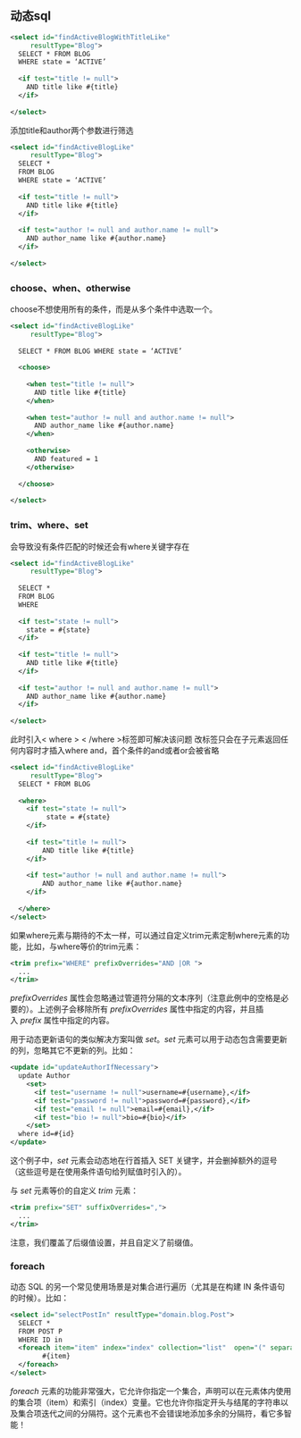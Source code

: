 ## 动态sql
```xml
<select id="findActiveBlogWithTitleLike"
     resultType="Blog">
  SELECT * FROM BLOG
  WHERE state = ‘ACTIVE’
  
  <if test="title != null">
    AND title like #{title}
  </if>
  
</select>
```

添加title和author两个参数进行筛选
```xml
<select id="findActiveBlogLike"
     resultType="Blog">
  SELECT * 
  FROM BLOG 
  WHERE state = ‘ACTIVE’
  
  <if test="title != null">
    AND title like #{title}
  </if>
  
  <if test="author != null and author.name != null">
    AND author_name like #{author.name}
  </if>
  
</select>
```

### choose、when、otherwise
choose不想使用所有的条件，而是从多个条件中选取一个。
```xml
<select id="findActiveBlogLike"
     resultType="Blog">
     
  SELECT * FROM BLOG WHERE state = ‘ACTIVE’
  
  <choose>
  
    <when test="title != null">
      AND title like #{title}
    </when>
    
    <when test="author != null and author.name != null">
      AND author_name like #{author.name}
    </when>
    
    <otherwise>
      AND featured = 1
    </otherwise>
    
  </choose>
  
</select>
```

### trim、where、set
会导致没有条件匹配的时候还会有where关键字存在
```xml
<select id="findActiveBlogLike"
     resultType="Blog">
     
  SELECT * 
  FROM BLOG
  WHERE
  
  <if test="state != null">
    state = #{state}
  </if>
  
  <if test="title != null">
    AND title like #{title}
  </if>
  
  <if test="author != null and author.name != null">
    AND author_name like #{author.name}
  </if>
  
</select>
```


此时引入< where > < /where >标签即可解决该问题
改标签只会在子元素返回任何内容时才插入where and，首个条件的and或者or会被省略
``` xml
<select id="findActiveBlogLike"
     resultType="Blog">
  SELECT * FROM BLOG
  
  <where>
    <if test="state != null">
         state = #{state}
    </if>
    
    <if test="title != null">
        AND title like #{title}
    </if>
    
    <if test="author != null and author.name != null">
        AND author_name like #{author.name}
    </if>
    
  </where>
</select>
```

如果where元素与期待的不太一样，可以通过自定义trim元素定制where元素的功能，比如，与where等价的trim元素：
```xml
<trim prefix="WHERE" prefixOverrides="AND |OR ">
  ...
</trim>
```
_prefixOverrides_ 属性会忽略通过管道符分隔的文本序列（注意此例中的空格是必要的）。上述例子会移除所有 _prefixOverrides_ 属性中指定的内容，并且插入 _prefix_ 属性中指定的内容。

用于动态更新语句的类似解决方案叫做 _set_。_set_ 元素可以用于动态包含需要更新的列，忽略其它不更新的列。比如：
```xml
<update id="updateAuthorIfNecessary">
  update Author
    <set>    
      <if test="username != null">username=#{username},</if>
      <if test="password != null">password=#{password},</if>
      <if test="email != null">email=#{email},</if>
      <if test="bio != null">bio=#{bio}</if>      
    </set>    
  where id=#{id}
</update>
```
这个例子中，_set_ 元素会动态地在行首插入 SET 关键字，并会删掉额外的逗号（这些逗号是在使用条件语句给列赋值时引入的）。

与 _set_ 元素等价的自定义 _trim_ 元素：
```xml
<trim prefix="SET" suffixOverrides=",">
  ...
</trim>
```
注意，我们覆盖了后缀值设置，并且自定义了前缀值。

### foreach
动态 SQL 的另一个常见使用场景是对集合进行遍历（尤其是在构建 IN 条件语句的时候）。比如：
```xml
<select id="selectPostIn" resultType="domain.blog.Post">
  SELECT *
  FROM POST P
  WHERE ID in
  <foreach item="item" index="index" collection="list"  open="(" separator="," close=")">
        #{item}
  </foreach>
</select>
```
_foreach_ 元素的功能非常强大，它允许你指定一个集合，声明可以在元素体内使用的集合项（item）和索引（index）变量。它也允许你指定开头与结尾的字符串以及集合项迭代之间的分隔符。这个元素也不会错误地添加多余的分隔符，看它多智能！
